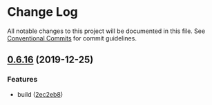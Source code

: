 # Change Log

All notable changes to this project will be documented in this file.
See [Conventional Commits](https://conventionalcommits.org) for commit guidelines.

## [0.6.16](https://github.com/ez-fe/ez/compare/v0.6.15...v0.6.16) (2019-12-25)


### Features

* build ([2ec2eb8](https://github.com/ez-fe/ez/commit/2ec2eb8f5124e825c5d3c5e1bbcb3177d37c518a))
